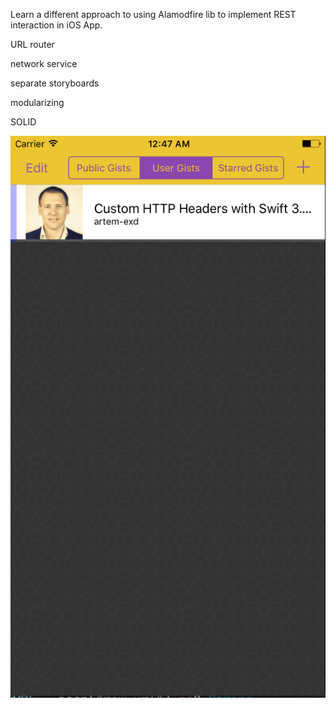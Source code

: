 Learn a different approach to using Alamodfire lib to implement REST interaction in iOS App.

URL router

network service

separate storyboards

modularizing

SOLID

![rest ios](https://github.com/artem-exd/DESIGN_REST_iOS/blob/master/Screen%20Shot%202016-11-07%20at%2012.46.52%20AM.png?raw=true)